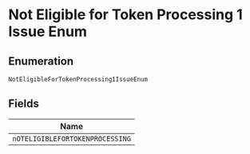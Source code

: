 
# Not Eligible for Token Processing 1 Issue Enum

## Enumeration

`NotEligibleForTokenProcessing1IssueEnum`

## Fields

| Name |
|  --- |
| `nOTELIGIBLEFORTOKENPROCESSING` |

